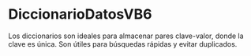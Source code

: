 # DiccionarioDatosVB6
Los diccionarios son ideales para almacenar pares clave-valor, donde la clave es única. Son útiles para búsquedas rápidas y evitar duplicados.
